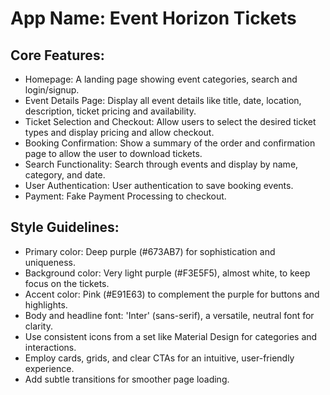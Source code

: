 # **App Name**: Event Horizon Tickets

## Core Features:

- Homepage: A landing page showing event categories, search and login/signup.
- Event Details Page: Display all event details like title, date, location, description, ticket pricing and availability.
- Ticket Selection and Checkout: Allow users to select the desired ticket types and display pricing and allow checkout.
- Booking Confirmation: Show a summary of the order and confirmation page to allow the user to download tickets.
- Search Functionality: Search through events and display by name, category, and date.
- User Authentication: User authentication to save booking events.
- Payment: Fake Payment Processing to checkout.

## Style Guidelines:

- Primary color: Deep purple (#673AB7) for sophistication and uniqueness.
- Background color: Very light purple (#F3E5F5), almost white, to keep focus on the tickets.
- Accent color: Pink (#E91E63) to complement the purple for buttons and highlights.
- Body and headline font: 'Inter' (sans-serif), a versatile, neutral font for clarity.
- Use consistent icons from a set like Material Design for categories and interactions.
- Employ cards, grids, and clear CTAs for an intuitive, user-friendly experience.
- Add subtle transitions for smoother page loading.